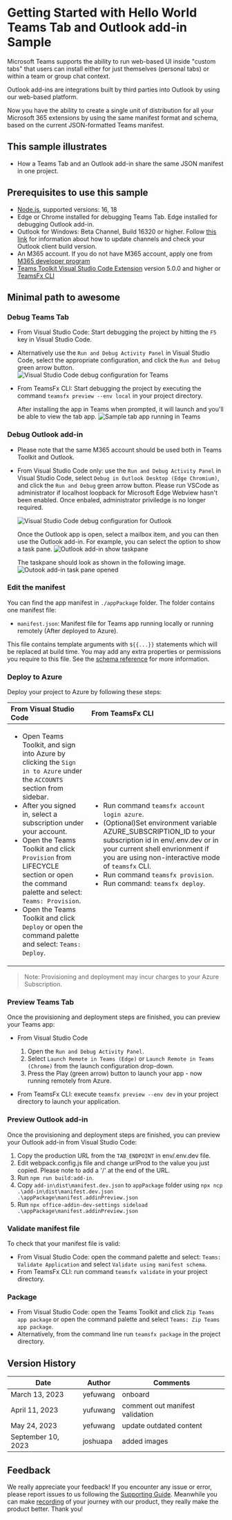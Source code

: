 # Getting Started with Hello World Teams Tab and Outlook add-in Sample

Microsoft Teams supports the ability to run web-based UI inside "custom tabs" that users can install either for just themselves (personal tabs) or within a team or group chat context.

Outlook add-ins are integrations built by third parties into Outlook by using our web-based platform.

Now you have the ability to create a single unit of distribution for all your Microsoft 365 extensions by using the same manifest format and schema, based on the current JSON-formatted Teams manifest.

## This sample illustrates

- How a Teams Tab and an Outlook add-in share the same JSON manifest in one project.

## Prerequisites to use this sample

- [Node.js](https://nodejs.org/), supported versions: 16, 18
- Edge or Chrome installed for debugging Teams Tab. Edge installed for debugging Outlook add-in.
- Outlook for Windows: Beta Channel, Build 16320 or higher. Follow [this link](https://github.com/OfficeDev/TeamsFx/wiki/How-to-switch-Outlook-client-update-channel-and-verify-Outlook-client-build-version) for information about how to update channels and check your Outlook client build version.
- An M365 account. If you do not have M365 account, apply one from [M365 developer program](https://developer.microsoft.com/en-us/microsoft-365/dev-program)
- [Teams Toolkit Visual Studio Code Extension](https://aka.ms/teams-toolkit) version 5.0.0 and higher or [TeamsFx CLI](https://aka.ms/teamsfx-cli)

## Minimal path to awesome

### Debug Teams Tab

- From Visual Studio Code: Start debugging the project by hitting the `F5` key in Visual Studio Code.
- Alternatively use the `Run and Debug Activity Panel` in Visual Studio Code, select the appropriate configuration, and click the `Run and Debug` green arrow button.
![Visual Studio Code debug configuration for Teams](./images/teams-debug.PNG)
- From TeamsFx CLI: Start debugging the project by executing the command `teamsfx preview --env local` in your project directory.

   After installing the app in Teams when prompted, it will launch and you'll be able to view the tab app.
   ![Sample tab app running in Teams](./images/teams-tab-app.PNG)

### Debug Outlook add-in

- Please note that the same M365 account should be used both in Teams Toolkit and Outlook.
- From Visual Studio Code only: use the `Run and Debug Activity Panel` in Visual Studio Code, select `Debug in Outlook Desktop (Edge Chromium)`, and click the `Run and Debug` green arrow button. Please run VSCode as administrator if localhost loopback for Microsoft Edge Webview hasn't been enabled. Once enbaled, administrator priviledge is no longer required.

   ![Visual Studio Code debug configuration for Outlook](./images/outlook-debug.PNG)

   Once the Outlook app is open, select a mailbox item, and you can then use the Outlook add-in. For example, you can select the option to show a task pane.
   ![Outlook add-in show taskpane](./images/outlook-addin-open.PNG)

   The taskpane should look as shown in the following image.
   ![Outook add-in task pane opened](./images/outlook-addin-taskpane.PNG)

### Edit the manifest

You can find the app manifest in `./appPackage` folder. The folder contains one manifest file:

- `manifest.json`: Manifest file for Teams app running locally or running remotely (After deployed to Azure).

This file contains template arguments with `${{...}}` statements which will be replaced at build time. You may add any extra properties or permissions you require to this file. See the [schema reference](https://docs.microsoft.com/en-us/microsoftteams/platform/resources/schema/manifest-schema) for more information.

### Deploy to Azure

Deploy your project to Azure by following these steps:

| From Visual Studio Code                                                                                                                                                                                                                                                                                                                                                  | From TeamsFx CLI                                                                                                                                                                                                                    |
| :----------------------------------------------------------------------------------------------------------------------------------------------------------------------------------------------------------------------------------------------------------------------------------------------------------------------------------------------------------------------- | :---------------------------------------------------------------------------------------------------------------------------------------------------------------------------------------------------------------------------------- |
| <ul><li>Open Teams Toolkit, and sign into Azure by clicking the `Sign in to Azure` under the `ACCOUNTS` section from sidebar.</li> <li>After you signed in, select a subscription under your account.</li><li>Open the Teams Toolkit and click `Provision` from LIFECYCLE section or open the command palette and select: `Teams: Provision`.</li><li>Open the Teams Toolkit and click `Deploy` or open the command palette and select: `Teams: Deploy`.</li></ul> | <ul> <li>Run command `teamsfx account login azure`.</li> <li>(Optional)Set environment variable AZURE_SUBSCRIPTION_ID to your subscription id in env/.env.dev or in your current shell envrionment if you are using non-interactive mode of `teamsfx` CLI.</li> <li> Run command `teamsfx provision`.</li> <li>Run command: `teamsfx deploy`. </li></ul> |

> Note: Provisioning and deployment may incur charges to your Azure Subscription.

### Preview Teams Tab

Once the provisioning and deployment steps are finished, you can preview your Teams app:

- From Visual Studio Code

  1. Open the `Run and Debug Activity Panel`.
  1. Select `Launch Remote in Teams (Edge)` or `Launch Remote in Teams (Chrome)` from the launch configuration drop-down.
  1. Press the Play (green arrow) button to launch your app - now running remotely from Azure.

- From TeamsFx CLI: execute `teamsfx preview --env dev` in your project directory to launch your application.

### Preview Outlook add-in

Once the provisioning and deployment steps are finished, you can preview your Outlook add-in from Visual Studio Code:

1. Copy the production URL from the `TAB_ENDPOINT` in env/.env.dev file.
2. Edit webpack.config.js file and change urlProd to the value you just copied. Please note to add a '/' at the end of the URL.
3. Run `npm run build:add-in`.
4. Copy `add-in\dist\manifest.dev.json` to `appPackage` folder using `npx ncp .\add-in\dist\manifest.dev.json .\appPackage\manifest.addinPreview.json`
5. Run `npx office-addin-dev-settings sideload .\appPackage\manifest.addinPreview.json`

### Validate manifest file

To check that your manifest file is valid:

- From Visual Studio Code: open the command palette and select: `Teams: Validate Application` and select `Validate using manifest schema`.
- From TeamsFx CLI: run command `teamsfx validate` in your project directory.

### Package

- From Visual Studio Code: open the Teams Toolkit and click `Zip Teams app package` or open the command palette and select `Teams: Zip Teams app package`.
- Alternatively, from the command line run `teamsfx package` in the project directory.

## Version History

|Date| Author| Comments|
|---|---|---|
|March 13, 2023| yefuwang | onboard |
|April 11, 2023 | yufuwang | comment out manifest validation |
|May 24, 2023 | yefuwang | update outdated content |
|September 10, 2023 | joshuapa | added images |

## Feedback

We really appreciate your feedback! If you encounter any issue or error, please report issues to us following the [Supporting Guide](https://github.com/OfficeDev/TeamsFx-Samples/blob/dev/SUPPORT.md). Meanwhile you can make [recording](https://aka.ms/teamsfx-record) of your journey with our product, they really make the product better. Thank you!